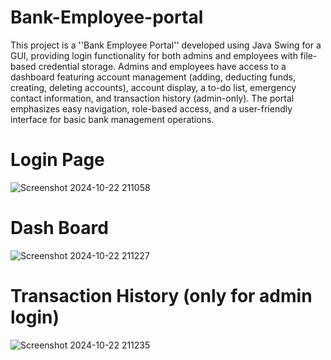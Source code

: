 # Bank-Employee-portal

This project is a ''Bank Employee Portal'' developed using Java Swing for a GUI, providing login functionality for both admins and employees with file-based credential storage. Admins and employees have access to a dashboard featuring account management (adding, deducting funds, creating, deleting accounts), account display, a to-do list, emergency contact information, and transaction history (admin-only). The portal emphasizes easy navigation, role-based access, and a user-friendly interface for basic bank management operations.
# Login Page

![Screenshot 2024-10-22 211058](https://github.com/user-attachments/assets/251bc6af-aac7-455a-9e3b-c842e249e42f)

# Dash Board

![Screenshot 2024-10-22 211227](https://github.com/user-attachments/assets/4cf2cc9c-4212-4840-aa6e-729b06aa5abb)

# Transaction History (only for admin login)

![Screenshot 2024-10-22 211235](https://github.com/user-attachments/assets/dbe9b58f-2c35-4d35-9f1f-a9d5aacb38c8)
